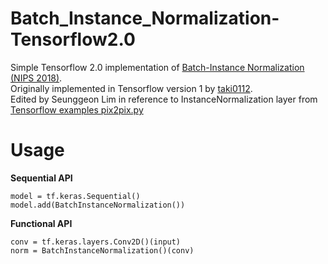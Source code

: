 # Batch_Instance_Normalization-Tensorflow2.0
Simple Tensorflow 2.0 implementation of [Batch-Instance Normalization (NIPS 2018)](https://arxiv.org/abs/1805.07925).<br/>
Originally implemented in Tensorflow version 1 by [taki0112](https://github.com/taki0112/Batch_Instance_Normalization-Tensorflow).<br/>
Edited by Seunggeon Lim in reference to InstanceNormalization layer from [Tensorflow examples pix2pix.py](https://github.com/tensorflow/examples/blob/master/tensorflow_examples/models/pix2pix/pix2pix.py)

# Usage
**Sequential API**
```
model = tf.keras.Sequential()
model.add(BatchInstanceNormalization())
```
**Functional API**
```
conv = tf.keras.layers.Conv2D()(input)
norm = BatchInstanceNormalization()(conv)
```
